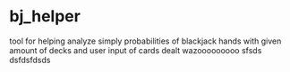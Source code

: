 # bj_helper
tool for helping analyze simply probabilities of blackjack 
hands with given amount of 
decks and user input of cards dealt
wazooooooooo
sfsds
dsfdsfdsds